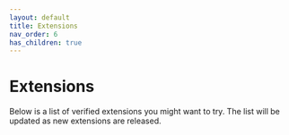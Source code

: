 ```yaml
---
layout: default
title: Extensions
nav_order: 6
has_children: true
---
```


# Extensions

Below is a list of verified extensions you might want to try. The list will be updated as new extensions are released.